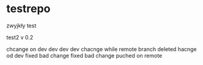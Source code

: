 testrepo
========
zwyjkły test

test2
v 0.2


chcange on dev
dev dev dev
chacnge while remote branch deleted
hacnge od dev
fixed bad change
fixed bad change puched on remote
